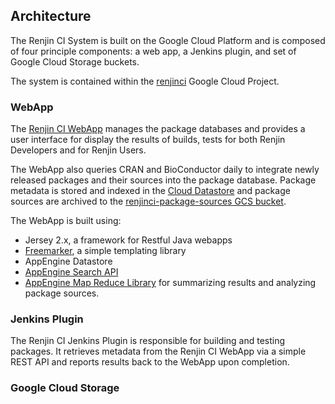 

## Architecture

The Renjin CI System is built on the Google Cloud Platform and is composed of four principle components: a 
web app, a Jenkins plugin, and set of Google Cloud Storage buckets.

The system is contained within the [renjinci](https://console.developers.google.com/project/renjinci) 
Google Cloud Project.

### WebApp

The [Renjin CI WebApp](http://renjinci.appspot.com) manages the package databases and provides a user interface
for display the results of builds, tests for both Renjin Developers and for Renjin Users.

The WebApp also queries CRAN and BioConductor daily to integrate newly released packages and their sources into the 
package database. Package metadata is stored and indexed in the 
[Cloud Datastore](https://console.developers.google.com/project/renjinci/datastore/stats) and package sources 
are archived to the 
[renjinci-package-sources GCS bucket](https://console.developers.google.com/project/renjinci/storage/browser/renjinci-package-sources/).

The WebApp is built using:

*  Jersey 2.x, a framework for Restful Java webapps
*  [Freemarker](http://freemarker.org/), a simple templating library
*  AppEngine Datastore
*  [AppEngine Search API](https://cloud.google.com/appengine/docs/java/search/)
*  [AppEngine Map Reduce Library](https://github.com/GoogleCloudPlatform/appengine-mapreduce/wiki) for summarizing
   results and analyzing package sources.


### Jenkins Plugin

The Renjin CI Jenkins Plugin is responsible for building and testing packages. It retrieves metadata from the
Renjin CI WebApp via a simple REST API and reports results back to the WebApp upon completion.



### Google Cloud Storage

